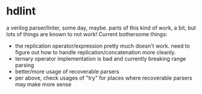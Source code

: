 # hdlint
a verilog parser/linter, some day, maybe. parts of this kind of work, a bit, but lots of things are known to not work!
Current bothersome things:
- the replication operator/expression pretty much doesn't work. need to figure out how to handle replication/concatenation more cleanly.
- ternary operator implementation is bad and currently breaking range parsing
- better/more usage of recoverable parsers
- per above, check usages of "try" for places where recoverable parsers may make more sense